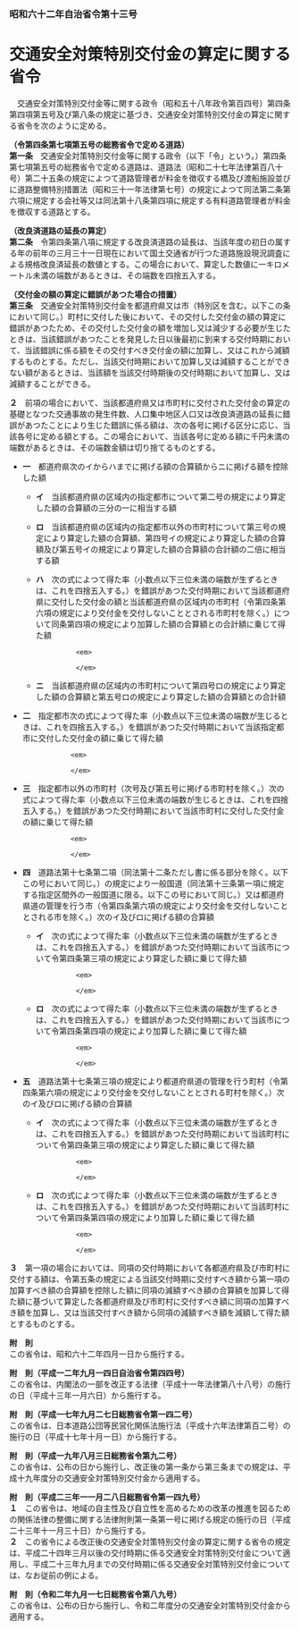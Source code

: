 ### 昭和六十二年自治省令第十三号  
# 交通安全対策特別交付金の算定に関する省令  
　交通安全対策特別交付金等に関する政令（昭和五十八年政令第百四号）第四条第四項第五号及び第八条の規定に基づき、交通安全対策特別交付金の算定に関する省令を次のように定める。  
  
**（令第四条第七項第五号の総務省令で定める道路）**  
**第一条**　交通安全対策特別交付金等に関する政令（以下「令」という。）第四条第七項第五号の総務省令で定める道路は、道路法（昭和二十七年法律第百八十号）第二十五条の規定によつて道路管理者が料金を徴収する橋及び渡船施設並びに道路整備特別措置法（昭和三十一年法律第七号）の規定によつて同法第二条第六項に規定する会社等又は同法第十八条第四項に規定する有料道路管理者が料金を徴収する道路とする。  
  
**（改良済道路の延長の算定）**  
**第二条**　令第四条第八項に規定する改良済道路の延長は、当該年度の初日の属する年の前年の三月三十一日現在において国土交通省が行つた道路施設現況調査による規格改良済延長の数値とする。この場合において、算定した数値に一キロメートル未満の端数があるときは、その端数を四捨五入する。  
  
**（交付金の額の算定に錯誤があつた場合の措置）**  
**第三条**　交通安全対策特別交付金を都道府県又は市（特別区を含む。以下この条において同じ。）町村に交付した後において、その交付した交付金の額の算定に錯誤があつたため、その交付した交付金の額を増加し又は減少する必要が生じたときは、当該錯誤があつたことを発見した日以後最初に到来する交付時期において、当該錯誤に係る額をその交付すべき交付金の額に加算し、又はこれから減額するものとする。ただし、当該交付時期において加算し又は減額することができない額があるときは、当該額を当該交付時期後の交付時期において加算し、又は減額することができる。  
  
**２**　前項の場合において、当該都道府県又は市町村に交付された交付金の算定の基礎となつた交通事故の発生件数、人口集中地区人口又は改良済道路の延長に錯誤があつたことにより生じた錯誤に係る額は、次の各号に掲げる区分に応じ、当該各号に定める額とする。この場合において、当該各号に定める額に千円未満の端数があるときは、その端数金額は切り捨てるものとする。  
* **一**　都道府県次のイからハまでに掲げる額の合算額からニに掲げる額を控除した額  
	* **イ**　当該都道府県の区域内の指定都市について第二号の規定により算定した額の合算額の三分の一に相当する額  
	* **ロ**　当該都道府県の区域内の指定都市以外の市町村について第三号の規定により算定した額の合算額、第四号イの規定により算定した額の合算額及び第五号イの規定により算定した額の合算額の合計額の二倍に相当する額  
	* **ハ**　次の式によつて得た率（小数点以下三位未満の端数が生ずるときは、これを四捨五入する。）を錯誤があつた交付時期において当該都道府県に交付した交付金の額と当該都道府県の区域内の市町村（令第四条第六項の規定により交付金を交付しないこととされる市町村を除く。）について同条第四項の規定により加算した額の合算額との合計額に乗じて得た額  

                    <em>
                      
                    </em>
                    
	* **ニ**　当該都道府県の区域内の市町村について第四号ロの規定により算定した額の合算額と第五号ロの規定により算定した額の合算額との合計額  
* **二**　指定都市次の式によつて得た率（小数点以下三位未満の端数が生じるときは、これを四捨五入する。）を錯誤があつた交付時期において当該指定都市に交付した交付金の額に乗じて得た額  

                  <em>
                    
                  </em>
                  
* **三**　指定都市以外の市町村（次号及び第五号に掲げる市町村を除く。）次の式によつて得た率（小数点以下三位未満の端数が生じるときは、これを四捨五入する。）を錯誤があつた交付時期において当該市町村に交付した交付金の額に乗じて得た額  

                  <em>
                    
                  </em>
                  
* **四**　道路法第十七条第二項（同法第十二条ただし書に係る部分を除く。以下この号において同じ。）の規定により一般国道（同法第十三条第一項に規定する指定区間外の一般国道に限る。以下この号において同じ。）又は都道府県道の管理を行う市（令第四条第六項の規定により交付金を交付しないこととされる市を除く。）次のイ及びロに掲げる額の合算額  
	* **イ**　次の式によつて得た率（小数点以下三位未満の端数が生ずるときは、これを四捨五入する。）を錯誤があつた交付時期において当該市について令第四条第三項の規定により算定した額に乗じて得た額  

                    <em>
                      
                    </em>
                    
	* **ロ**　次の式によつて得た率（小数点以下三位未満の端数が生ずるときは、これを四捨五入する。）を錯誤があつた交付時期において当該市について令第四条第四項の規定により加算した額に乗じて得た額  

                    <em>
                      
                    </em>
                    
* **五**　道路法第十七条第三項の規定により都道府県道の管理を行う町村（令第四条第六項の規定により交付金を交付しないこととされる町村を除く。）次のイ及びロに掲げる額の合算額  
	* **イ**　次の式によつて得た率（小数点以下三位未満の端数が生ずるときは、これを四捨五入する。）を錯誤があつた交付時期において当該町村について令第四条第三項の規定により算定した額に乗じて得た額  

                    <em>
                      
                    </em>
                    
	* **ロ**　次の式によつて得た率（小数点以下三位未満の端数が生ずるときは、これを四捨五入する。）を錯誤があつた交付時期において当該町村について令第四条第四項の規定により加算した額に乗じて得た額  

                    <em>
                      
                    </em>
                    
  
**３**　第一項の場合においては、同項の交付時期において各都道府県及び市町村に交付する額は、令第五条の規定による当該交付時期に交付すべき額から第一項の加算すべき額の合算額を控除した額に同項の減額すべき額の合算額を加算して得た額に基づいて算定した各都道府県及び市町村に交付すべき額に同項の加算すべき額を加算し、又は当該交付すべき額から同項の減額すべき額を減額して得た額とするものとする。  
  
**附　則**  
この省令は、昭和六十二年四月一日から施行する。  
  
**附　則（平成一二年九月一四日自治省令第四四号）**  
この省令は、内閣法の一部を改正する法律（平成十一年法律第八十八号）の施行の日（平成十三年一月六日）から施行する。  
  
**附　則（平成一七年九月二七日総務省令第一四二号）**  
この省令は、日本道路公団等民営化関係法施行法（平成十六年法律第百二号）の施行の日（平成十七年十月一日）から施行する。  
  
**附　則（平成一九年八月三日総務省令第九二号）**  
この省令は、公布の日から施行し、改正後の第一条から第三条までの規定は、平成十九年度分の交通安全対策特別交付金から適用する。  
  
**附　則（平成二三年一一月二八日総務省令第一四九号）**  
**１**　この省令は、地域の自主性及び自立性を高めるための改革の推進を図るための関係法律の整備に関する法律附則第一条第一号に掲げる規定の施行の日（平成二十三年十一月三十日）から施行する。  
**２**　この省令による改正後の交通安全対策特別交付金の算定に関する省令の規定は、平成二十四年三月以後の交付時期に係る交通安全対策特別交付金について適用し、平成二十三年九月までの交付時期に係る交通安全対策特別交付金については、なお従前の例による。  
  
**附　則（令和二年九月一七日総務省令第八九号）**  
この省令は、公布の日から施行し、令和二年度分の交通安全対策特別交付金から適用する。  
  
